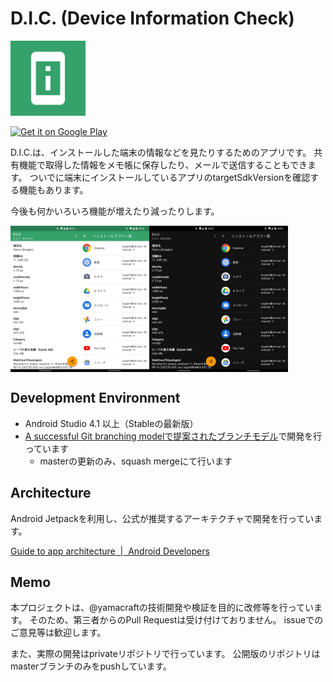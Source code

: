 D.I.C. (Device Information Check)
=================================

<img alt="icon" src="meta/image/icon.png" width="120" />

<a href='https://play.google.com/store/apps/details?id=jp.yamaglo.dic&pcampaignid=pcampaignidMKT-Other-global-all-co-prtnr-py-PartBadge-Mar2515-1'><img alt='Get it on Google Play' src='https://play.google.com/intl/ja/badges/static/images/badges/en_badge_web_generic.png' height='60'/></a>

D.I.C.は、インストールした端末の情報などを見たりするためのアプリです。
共有機能で取得した情報をメモ帳に保存したり、メールで送信することもできます。
ついでに端末にインストールしているアプリのtargetSdkVersionを確認する機能もあります。

今後も何かいろいろ機能が増えたり減ったりします。

<div style="display:flex;">
<img alt="App image" src="meta/image/device_info.png" width="22%">
<img alt="App image" src="meta/image/install_app_list.png" width="22%">
<img alt="App image" src="meta/image/device_info_dark.png" width="22%">
<img alt="App image" src="meta/image/install_app_list_dark.png" width="22%">
</div>

## Development Environment

- Android Studio 4.1 以上（Stableの最新版）
- [A successful Git branching modelで提案されたブランチモデル](https://nvie.com/posts/a-successful-git-branching-model/)で開発を行っています
  - masterの更新のみ、squash mergeにて行います

## Architecture

Android Jetpackを利用し、公式が推奨するアーキテクチャで開発を行っています。

[Guide to app architecture  |  Android Developers](https://developer.android.com/jetpack/guide)

## Memo

本プロジェクトは、@yamacraftの技術開発や検証を目的に改修等を行っています。
そのため、第三者からのPull Requestは受け付けておりません。
issueでのご意見等は歓迎します。

また、実際の開発はprivateリポジトリで行っています。
公開版のリポジトリはmasterブランチのみをpushしています。
